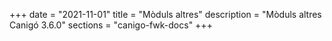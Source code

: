 +++
date        = "2021-11-01"
title       = "Mòduls altres"
description = "Mòduls altres Canigó 3.6.0"
sections    = "canigo-fwk-docs"
+++